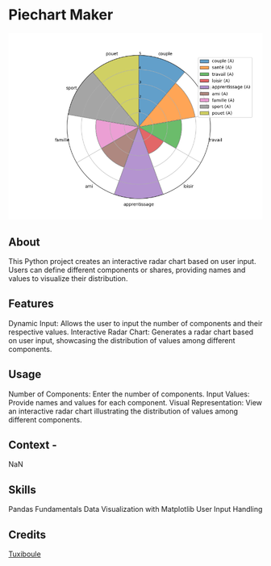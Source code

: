 # Piechart Maker
![](icon.png)

## About
This Python project creates an interactive radar chart based on user input. Users can define different components or shares, providing names and values to visualize their distribution.

## Features
Dynamic Input: Allows the user to input the number of components and their respective values.
Interactive Radar Chart: Generates a radar chart based on user input, showcasing the distribution of values among different components.


## Usage
Number of Components: Enter the number of components.
Input Values: Provide names and values for each component.
Visual Representation: View an interactive radar chart illustrating the distribution of values among different components.


## Context - 
NaN

## Skills
Pandas Fundamentals
Data Visualization with Matplotlib
User Input Handling

## Credits
[Tuxiboule](https://github.com/Tuxiboule)
